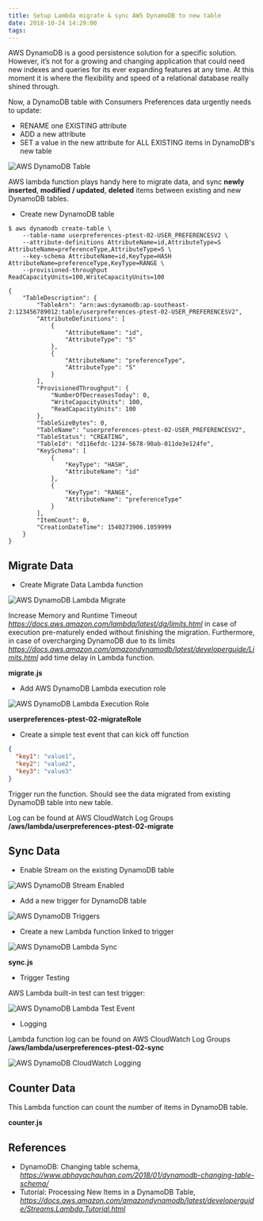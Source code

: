 ```yaml
---
title: Setup Lambda migrate & sync AWS DynamoDB to new table
date: 2018-10-24 14:29:00
tags:
---
```


AWS DynamoDB is a good persistence solution for a specific solution. However, it’s not for a growing and changing application that could need new indexes and queries for its ever expanding features at any time. At this moment it is where the flexibility and speed of a relational database really shined through.

Now, a DynamoDB table with Consumers Preferences data urgently needs to update:

- RENAME one EXISTING attribute
- ADD a new attribute
- SET a value in the new attribute for ALL EXISTING items in DynamoDB's new table

![AWS DynamoDB Table](/blog/img/DynamoDB%20Table.png "AWS DynamoDB Table")

AWS lambda function plays handy here to migrate data, and sync **newly inserted**, **modified / updated**, **deleted** items between existing and new DynamoDB tables.

- Create new DynamoDB table

```console
$ aws dynamodb create-table \
    --table-name userpreferences-ptest-02-USER_PREFERENCESV2 \
    --attribute-definitions AttributeName=id,AttributeType=S AttributeName=preferenceType,AttributeType=S \
    --key-schema AttributeName=id,KeyType=HASH  AttributeName=preferenceType,KeyType=RANGE \
    --provisioned-throughput ReadCapacityUnits=100,WriteCapacityUnits=100

{
    "TableDescription": {
        "TableArn": "arn:aws:dynamodb:ap-southeast-2:123456789012:table/userpreferences-ptest-02-USER_PREFERENCESV2",
        "AttributeDefinitions": [
            {
                "AttributeName": "id",
                "AttributeType": "S"
            },
            {
                "AttributeName": "preferenceType",
                "AttributeType": "S"
            }
        ],
        "ProvisionedThroughput": {
            "NumberOfDecreasesToday": 0,
            "WriteCapacityUnits": 100,
            "ReadCapacityUnits": 100
        },
        "TableSizeBytes": 0,
        "TableName": "userpreferences-ptest-02-USER_PREFERENCESV2",
        "TableStatus": "CREATING",
        "TableId": "d116efdc-1234-5678-90ab-011de3e124fe",
        "KeySchema": [
            {
                "KeyType": "HASH",
                "AttributeName": "id"
            },
            {
                "KeyType": "RANGE",
                "AttributeName": "preferenceType"
            }
        ],
        "ItemCount": 0,
        "CreationDateTime": 1540273906.1059999
    }
}
```

Migrate Data
------------

- Create Migrate Data Lambda function

![AWS DynamoDB Lambda Migrate](/blog/img/DynamoDB%20Lambda%20Migrate.png "AWS DynamoDB Lambda Migrate")

Increase Memory and Runtime Timeout _https://docs.aws.amazon.com/lambda/latest/dg/limits.html_ in case of execution pre-maturely ended without finishing the migration. Furthermore, in case of overcharging DynamoDB due to its limits _https://docs.aws.amazon.com/amazondynamodb/latest/developerguide/Limits.html_ add time delay in Lambda function.

**migrate.js**

<script src="https://gist.github.com/TerrenceMiao/1a35793e951786b3fb8998e7d067bb0e.js"></script>

- Add AWS DynamoDB Lambda execution role

![AWS DynamoDB Lambda Execution Role](/blog/img/DynamoDB%20Lambda%20Role.png "AWS DynamoDB Lambda Execution Role")

**userpreferences-ptest-02-migrateRole**

<script src="https://gist.github.com/TerrenceMiao/efc13c16267430ee867b239a11fdc486.js"></script>

- Create a simple test event that can kick off function

```json
{
  "key1": "value1",
  "key2": "value2",
  "key3": "value3"
}
```

Trigger run the function. Should see the data migrated from existing DynamoDB table into new table.

Log can be found at AWS CloudWatch Log Groups **/aws/lambda/userpreferences-ptest-02-migrate**

Sync Data
---------

- Enable Stream on the existing DynamoDB table

![AWS DynamoDB Stream Enabled](/blog/img/DynamoDB%20Stream%20Enabled.png "AWS DynamoDB Stream Enabled")

- Add a new trigger for DynamoDB table

![AWS DynamoDB Triggers](/blog/img/DynamoDB%20Triggers.png "AWS DynamoDB Triggers")

- Create a new Lambda function linked to trigger

![AWS DynamoDB Lambda Sync](/blog/img/DynamoDB%20Lambda%20Sync.png "AWS DynamoDB Lambda Sync")

**sync.js**

<script src="https://gist.github.com/TerrenceMiao/7346fc986e3b7999ef205dde6f203eaa.js"></script>

- Trigger Testing

AWS Lambda built-in test can test trigger:

![AWS DynamoDB Lambda Test Event](/blog/img/DynamoDB%20Lambda%20Test%20Event.png "AWS DynamoDB Lambda Test Event")

<script src="https://gist.github.com/TerrenceMiao/f0c9b24265143d03e23e83787a7a102a.js"></script>

- Logging

Lambda function log can be found on AWS CloudWatch Log Groups **/aws/lambda/userpreferences-ptest-02-sync**

![AWS DynamoDB CloudWatch Logging](/blog/img/DynamoDB%20CloudWatch%20Logging.png "AWS DynamoDB CloudWatch Logging")

Counter Data
------------

This Lambda function can count the number of items in DynamoDB table.

**counter.js**

<script src="https://gist.github.com/TerrenceMiao/3d6af3de8ba07e5bdfbb785667117dc3.js"></script>

References
----------

- DynamoDB: Changing table schema, _https://www.abhayachauhan.com/2018/01/dynamodb-changing-table-schema/_
- Tutorial: Processing New Items in a DynamoDB Table, _https://docs.aws.amazon.com/amazondynamodb/latest/developerguide/Streams.Lambda.Tutorial.html_
